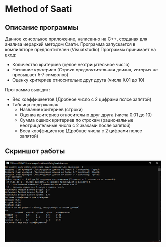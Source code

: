 # Method of Saati
 
## Описание программы

Данное консольное приложение, написанно на C++, созданая для анализа иерархий методом Саати. Программа запускается в компиляторе предпочтителен (Visual studio)
Программа принимает на вход:
- Количество критериев (целое неотрицательное число)
- Название критериев (Строки предпочтительная длинна, которых не превышает 5-7 символов)
- Оценку критериев относительно друг друга (числа 0.01 до 10)


Программа выводит:
- Вес коэффициентов (Дробное число с 2 цифрами полсе запятой)
- Таблица содержащая
    - Название критериев (строки)
    - Оценка критериев относительно друг друга (числа 0.01 до 10)
    - Сумма оценок критериев по строкам (рациональные неотрицательные числа с 2 знаками после запятой)
    - Веса коэффициентов (Дробные числа с 2 цифрами полсе запятой)

## Скриншот работы

![Alt-текст](https://github.com/GunbinSergey/Method-of-Saati/blob/main/Consol.png "Консоль")